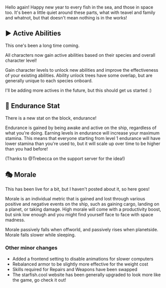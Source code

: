 Hello again! Happy new year to every fish in the sea, and those in space too.
It's been a little quiet around these parts, what with teavel and family and whatnot, but that doesn't mean nothing is in the works!

## ▶️ Active Abilities

This one's been a long time coming.

All characters now gain active abilities based on their species and overall character level!

Gain character levels to unlock new abilities and improve the effectiveness of your existing abilities. Ability unlock trees have some overlap, but are generally unique to each species onboard.

I'll be adding more actives in the future, but this should get us started :)

## 💪 Endurance Stat

There is a new stat on the block, endurance!

Endurance is gained by being awake and active on the ship, regardless of what you're doing. Earning levels in endurance will increase your maximum stamina. This means that everyone starting from level 1 endurance will have lower stamina than you're used to, but it will scale up over time to be higher than you had before!

(Thanks to @Trebecca on the support server for the idea!)

## 🎭 Morale

This has been live for a bit, but I haven't posted about it, so here goes!

Morale is an individual metric that is gained and lost through various positive and negative events on the ship, such as gaining cargo, landing on a planet, or taking damage. High morale will come with a productivity boost, but sink low enough and you might find yourself face to face with space madness.

Morale passively falls when offworld, and passively rises when planetside. Morale falls slower while sleeping.

### Other minor changes

- Added a frontend setting to disable animations for slower computers
- Rebalanced armor to be slightly more effective for the weight cost
- Skills required for Repairs and Weapons have been swapped
- The starfish.cool website has been generally upgraded to look more like the game, go check it out!
